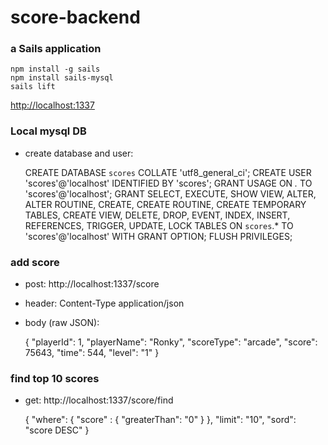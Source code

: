 # score-backend
### a Sails application

    npm install -g sails
    npm install sails-mysql
    sails lift

[http://localhost:1337](http://localhost:1337)

### Local mysql DB
* create database and user:


    CREATE DATABASE `scores` COLLATE 'utf8_general_ci';
    CREATE USER 'scores'@'localhost' IDENTIFIED BY 'scores';
    GRANT USAGE ON *.* TO 'scores'@'localhost';
    GRANT SELECT, EXECUTE, SHOW VIEW, ALTER, ALTER ROUTINE, CREATE, CREATE ROUTINE, CREATE TEMPORARY TABLES, CREATE VIEW, DELETE, DROP, EVENT, INDEX, INSERT, REFERENCES, TRIGGER, UPDATE, LOCK TABLES  ON `scores`.* TO 'scores'@'localhost' WITH GRANT OPTION;
    FLUSH PRIVILEGES;

### add score
* post: http://localhost:1337/score
* header: Content-Type application/json
* body (raw JSON):


    {
      "playerId": 1,
        "playerName": "Ronky",
        "scoreType": "arcade",
        "score": 75643,
        "time": 544,
        "level": "1"
    }

### find top 10 scores
* get: http://localhost:1337/score/find


    {
      "where": {
        "score" : {
          "greaterThan": "0"
        }
      },
        "limit": "10",
        "sord": "score DESC"
    }

